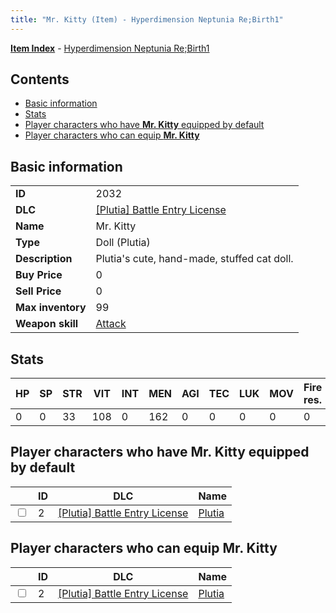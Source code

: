 ```yaml
---
title: "Mr. Kitty (Item) - Hyperdimension Neptunia Re;Birth1"
---
```


[**Item Index**](/neptunia/rb1/item/index.html) - [Hyperdimension Neptunia Re;Birth1](/neptunia/rb1)

## Contents

- [Basic information](#basic-information)
- [Stats](#stats)
- [Player characters who have **Mr. Kitty** equipped by default](#player-characters-who-have-mr-kitty-equipped-by-default)
- [Player characters who can equip **Mr. Kitty**](#player-characters-who-can-equip-mr-kitty)

## Basic information

|   |   |
| -- | -- |
| **ID** | 2032 |
| **DLC** | [[Plutia] Battle Entry License](/neptunia/rb1/dlc/7-plutia.html) |
| **Name** | Mr. Kitty |
| **Type** | Doll (Plutia) |
| **Description** | Plutia's cute, hand-made, stuffed cat doll. |
| **Buy Price** | 0 |
| **Sell Price** | 0 |
| **Max inventory** | 99 |
| **Weapon skill** | [Attack](/neptunia/rb1/skill/7-201-attack.html) |

## Stats

| HP | SP | STR | VIT | INT | MEN | AGI | TEC | LUK | MOV | Fire res. | Ice res. | Wind res. | Lightning res. |
| -- | -- | --- | --- | --- | --- | --- | --- | --- | --- | --------- | -------- | --------- | -------------- |
| 0 | 0 | 33 | 108 | 0 | 162 | 0 | 0 | 0 | 0 | 0 | 0 | 0 | 0 |

## Player characters who have **Mr. Kitty** equipped by default

|    | ID | DLC | Name |
| -- | -- | --- | ---- |
| <input type="checkbox" id="rb1-player-7-2" class="trackbox" /> | 2 | [[Plutia] Battle Entry License](/neptunia/rb1/dlc/7-plutia.html) | [Plutia](/neptunia/rb1/player/7-2-plutia.html) |

## Player characters who can equip **Mr. Kitty**

|    | ID | DLC | Name |
| -- | -- | --- | ---- |
| <input type="checkbox" id="rb1-player-7-2" class="trackbox" /> | 2 | [[Plutia] Battle Entry License](/neptunia/rb1/dlc/7-plutia.html) | [Plutia](/neptunia/rb1/player/7-2-plutia.html) |